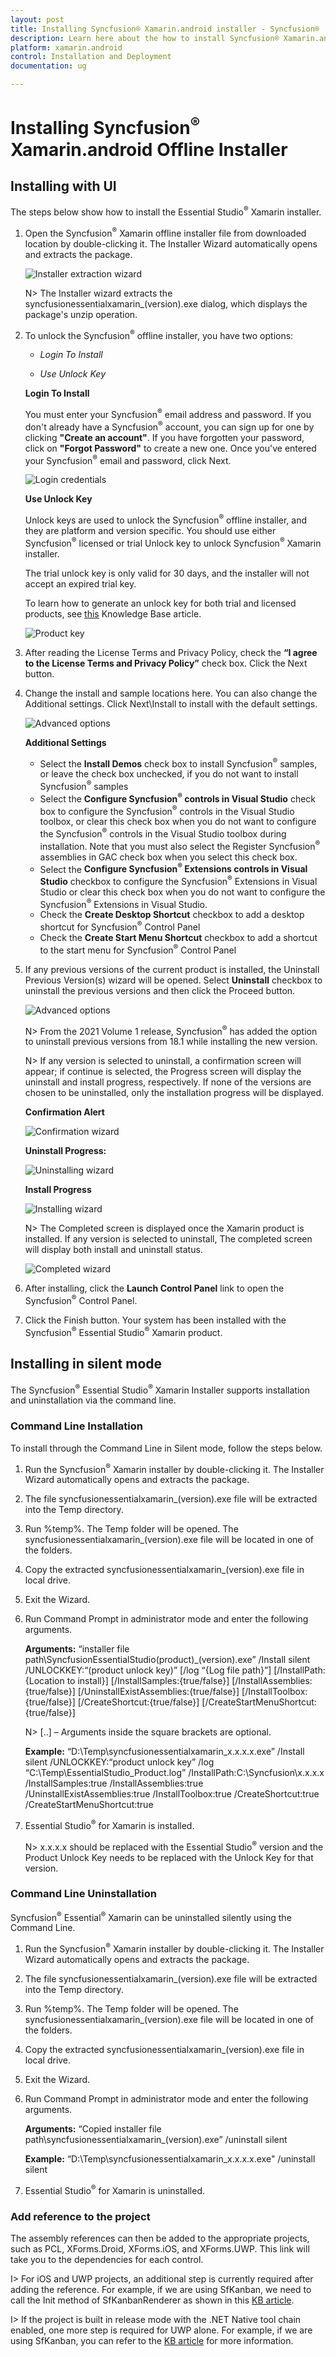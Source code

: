 ```yaml
---
layout: post
title: Installing Syncfusion® Xamarin.android installer - Syncfusion®
description: Learn here about the how to install Syncfusion® Xamarin.android offline installer after downloading from our syncfusion® website.
platform: xamarin.android
control: Installation and Deployment
documentation: ug

---
```


# Installing Syncfusion<sup>®</sup> Xamarin.android Offline Installer


## Installing with UI   

The steps below show how to install the Essential Studio<sup>®</sup> Xamarin installer.

1.	Open the Syncfusion<sup>®</sup> Xamarin offline installer file from downloaded location by double-clicking it. The Installer Wizard automatically opens and extracts the package.

    ![Installer extraction wizard](images/Step-by-Step-Installation_img1.png)

    N> The Installer wizard extracts the syncfusionessentialxamarin_(version).exe dialog, which displays the package's unzip operation.

2.	To unlock the Syncfusion<sup>®</sup> offline installer, you have two options:

   
    * *Login To Install*
   
    * *Use Unlock Key*
   
   
   
    **Login To Install**
   
    You must enter your Syncfusion<sup>®</sup> email address and password. If you don't already have a Syncfusion<sup>®</sup> account, you can sign up for one by clicking **"Create an account"**. If you have forgotten your password, click on **"Forgot Password"** to create a new one. Once you've entered your Syncfusion<sup>®</sup> email and password, click Next.

    ![Login credentials](images/Step-by-Step-Installation_img2.png)   


    **Use Unlock Key**
   
    Unlock keys are used to unlock the Syncfusion<sup>®</sup> offline installer, and they are platform and version specific. You should use either Syncfusion<sup>®</sup> licensed or trial Unlock key to unlock Syncfusion<sup>®</sup> Xamarin installer.
   
    The trial unlock key is only valid for 30 days, and the installer will not accept an expired trial key. 
   
    To learn how to generate an unlock key for both trial and licensed products, see [this](https://www.syncfusion.com/kb/2326) Knowledge Base article.

    ![Product key](images/Step-by-Step-Installation_img3.png)   


3.	After reading the License Terms and Privacy Policy, check the **“I agree to the License Terms and Privacy Policy”** check box. Click the Next button.


4.	Change the install and sample locations here. You can also change the Additional settings. Click Next\Install to install with the default settings.


    ![Advanced options](images/Step-by-Step-Installation_img4.png)

    **Additional Settings**
    
	* Select the **Install Demos** check box to install Syncfusion<sup>®</sup> samples, or leave the check box unchecked, if you do not want to install Syncfusion<sup>®</sup> samples
    * Select the **Configure Syncfusion<sup>®</sup> controls in Visual Studio** check box to configure the Syncfusion<sup>®</sup> controls in the Visual Studio toolbox, or clear this check box when you do not want to configure the Syncfusion<sup>®</sup> controls in the Visual Studio toolbox during installation. Note that you must also select the Register Syncfusion<sup>®</sup> assemblies in GAC check box when you select this check box.
    * Select the **Configure Syncfusion<sup>®</sup> Extensions controls in Visual Studio** checkbox to configure the Syncfusion<sup>®</sup> Extensions in Visual Studio or clear this check box when you do not want to configure the Syncfusion<sup>®</sup> Extensions in Visual Studio.
	* Check the **Create Desktop Shortcut** checkbox to add a desktop shortcut for Syncfusion<sup>®</sup> Control Panel
    * Check the **Create Start Menu Shortcut** checkbox to add a shortcut to the start menu for Syncfusion<sup>®</sup> Control Panel




5.	If any previous versions of the current product is installed, the Uninstall Previous Version(s) wizard will be opened. Select **Uninstall** checkbox to uninstall the previous versions and then click the Proceed button.


    ![Advanced options](images/Step-by-Step-Installation_img7.png)
	
	
	N> From the 2021 Volume 1 release, Syncfusion<sup>®</sup> has added the option to uninstall previous versions from 18.1 while installing the new version.
	
	
	N> If any version is selected to uninstall, a confirmation screen will appear; if continue is selected, the Progress screen will display the uninstall and install progress, respectively. If none of the versions are chosen to be uninstalled, only the installation progress will be displayed.
	
	**Confirmation Alert**
	
	![Confirmation wizard](images/Step-by-Step-Installation_img8.png)
	
	**Uninstall Progress:**
	
	![Uninstalling wizard](images/Step-by-Step-Installation_img9.png)
	
	**Install Progress**
	
	![Installing wizard](images/Step-by-Step-Installation_img5.png)

    N> The Completed screen is displayed once the Xamarin product is installed. If any version is selected to uninstall, The completed screen will display both install and uninstall status.
	
	![Completed wizard](images/Step-by-Step-Installation_img10.png)
	
7.  After installing, click the **Launch Control Panel** link to open the Syncfusion<sup>®</sup> Control Panel.


8.  Click the Finish button. Your system has been installed with the Syncfusion<sup>®</sup> Essential Studio<sup>®</sup> Xamarin product.

## Installing in silent mode

The Syncfusion<sup>®</sup> Essential Studio<sup>®</sup> Xamarin Installer supports installation and uninstallation via the command line.

### Command Line Installation

To install through the Command Line in Silent mode, follow the steps below.

1.	Run the Syncfusion<sup>®</sup> Xamarin installer by double-clicking it. The Installer Wizard automatically opens and extracts the package.
2.	The file syncfusionessentialxamarin_(version).exe file will be extracted into the Temp directory.
3.	Run %temp%. The Temp folder will be opened. The syncfusionessentialxamarin_(version).exe file will be located in one of the folders.
4.	Copy the extracted syncfusionessentialxamarin_(version).exe file in local drive.
5.	Exit the Wizard.
6.	Run Command Prompt in administrator mode and enter the following arguments.


    **Arguments:** “installer file path\SyncfusionEssentialStudio(product)_(version).exe” /Install silent /UNLOCKKEY:“(product unlock key)” [/log “{Log file path}”] [/InstallPath:{Location to install}] [/InstallSamples:{true/false}] [/InstallAssemblies:{true/false}] [/UninstallExistAssemblies:{true/false}] [/InstallToolbox:{true/false}] [/CreateShortcut:{true/false}] [/CreateStartMenuShortcut:{true/false}]


    N> [..] – Arguments inside the square brackets are optional.

    **Example:** “D:\Temp\syncfusionessentialxamarin_x.x.x.x.exe” /Install silent /UNLOCKKEY:“product unlock key” /log “C:\Temp\EssentialStudio_Product.log” /InstallPath:C:\Syncfusion\x.x.x.x /InstallSamples:true /InstallAssemblies:true /UninstallExistAssemblies:true /InstallToolbox:true /CreateShortcut:true /CreateStartMenuShortcut:true

	
7.  Essential Studio<sup>®</sup> for Xamarin is installed.

    N> x.x.x.x should be replaced with the Essential Studio<sup>®</sup> version and the Product Unlock Key needs to be replaced with the Unlock Key for that version.
   

### Command Line Uninstallation

Syncfusion<sup>®</sup> Essential<sup>®</sup> Xamarin can be uninstalled silently using the Command Line.

1.	Run the Syncfusion<sup>®</sup> Xamarin installer by double-clicking it. The Installer Wizard automatically opens and extracts the package.
2.	The file syncfusionessentialxamarin_(version).exe file will be extracted into the Temp directory.
3.	Run %temp%. The Temp folder will be opened. The syncfusionessentialxamarin_(version).exe file will be located in one of the folders.
4.	Copy the extracted syncfusionessentialxamarin_(version).exe file in local drive.
5.	Exit the Wizard.
6.	Run Command Prompt in administrator mode and enter the following arguments.

   
    **Arguments:** “Copied installer file path\syncfusionessentialxamarin_(version).exe” /uninstall silent 

    **Example:** “D:\Temp\syncfusionessentialxamarin_x.x.x.x.exe" /uninstall silent


7.  Essential Studio<sup>®</sup> for Xamarin is uninstalled.

### Add reference to the project

The assembly references can then be added to the appropriate projects, such as PCL, XForms.Droid, XForms.iOS, and XForms.UWP. This link will take you to the dependencies for each control.

I> For iOS and UWP projects, an additional step is currently required after adding the reference. For example, if we are using SfKanban, we need to call the Init method of SfKanbanRenderer as shown in this [KB article](https://www.syncfusion.com/kb/7171).

I> If the project is built in release mode with the .NET Native tool chain enabled, one more step is required for UWP alone. For example, if we are using SfKanban, you can refer to the [KB article](https://www.syncfusion.com/kb/7170) for more information.
